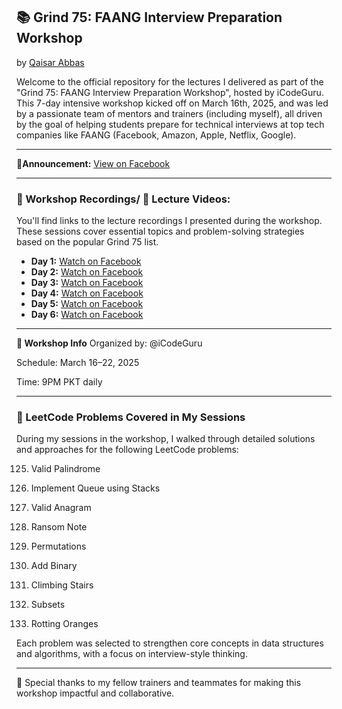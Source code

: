 ## 📚 Grind 75: FAANG Interview Preparation Workshop
by [Qaisar Abbas](https://github.com/QaisarAbbas2024/)

Welcome to the official repository for the lectures I delivered as part of the "Grind 75: FAANG Interview Preparation Workshop", hosted by iCodeGuru. This 7-day intensive workshop kicked off on March 16th, 2025, and was led by a passionate team of mentors and trainers (including myself), all driven by the goal of helping students prepare for technical interviews at top tech companies like FAANG (Facebook, Amazon, Apple, Netflix, Google).
***
📢**Announcement:** [View on Facebook](https://www.facebook.com/share/p/1AEKihwC8P/) 
***
### 📅 Workshop Recordings/ 🎥 Lecture Videos:
You'll find links to the lecture recordings I presented during the workshop. These sessions cover essential topics and problem-solving strategies based on the popular Grind 75 list.
- **Day 1:** [Watch on Facebook](https://www.facebook.com/watch/?v=630867489654045)
- **Day 2:** [Watch on Facebook](https://www.facebook.com/iCodeguru/videos/1378553226655184)
- **Day 3:** [Watch on Facebook](https://www.facebook.com/iCodeguru/videos/630479876570227/)
- **Day 4:** [Watch on Facebook](https://www.facebook.com/iCodeguru/videos/631661796150568/)
- **Day 5:** [Watch on Facebook](https://www.facebook.com/iCodeguru/videos/1281699759596162/)
- **Day 6:** [Watch on Facebook](https://www.facebook.com/iCodeguru/videos/1365050891167698/)
***
**🔗 Workshop Info**
Organized by: @iCodeGuru

Schedule: March 16–22, 2025

Time: 9PM PKT daily
***
### 🧠 LeetCode Problems Covered in My Sessions
During my sessions in the workshop, I walked through detailed solutions and approaches for the following LeetCode problems:

125. Valid Palindrome

232. Implement Queue using Stacks

242. Valid Anagram

383. Ransom Note

46. Permutations

67. Add Binary

70. Climbing Stairs

78. Subsets

994. Rotting Oranges

Each problem was selected to strengthen core concepts in data structures and algorithms, with a focus on interview-style thinking.
***
👥 Special thanks to my fellow trainers and teammates for making this workshop impactful and collaborative.
